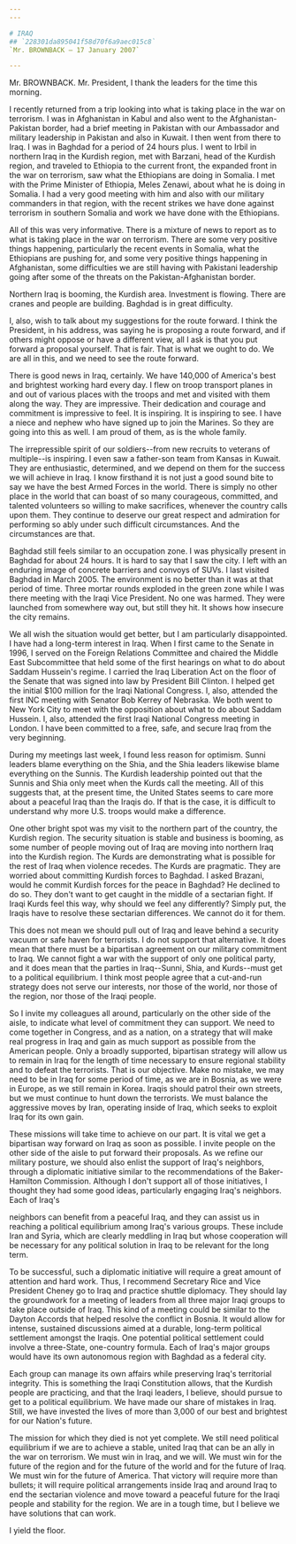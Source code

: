 ```yaml
---
---

# IRAQ
## `228301da895041f58d70f6a9aec015c8`
`Mr. BROWNBACK — 17 January 2007`

---
```



Mr. BROWNBACK. Mr. President, I thank the leaders for the time this 
morning.

I recently returned from a trip looking into what is taking place in 
the war on terrorism. I was in Afghanistan in Kabul and also went to 
the Afghanistan-Pakistan border, had a brief meeting in Pakistan with 
our Ambassador and military leadership in Pakistan and also in Kuwait. 
I then went from there to Iraq. I was in Baghdad for a period of 24 
hours plus. I went to Irbil in northern Iraq in the Kurdish region, met 
with Barzani, head of the Kurdish region, and traveled to Ethiopia to 
the current front, the expanded front in the war on terrorism, saw what 
the Ethiopians are doing in Somalia. I met with the Prime Minister of 
Ethiopia, Meles Zenawi, about what he is doing in Somalia. I had a very 
good meeting with him and also with our military commanders in that 
region, with the recent strikes we have done against terrorism in 
southern Somalia and work we have done with the Ethiopians.

All of this was very informative. There is a mixture of news to 
report as to what is taking place in the war on terrorism. There are 
some very positive things happening, particularly the recent events in 
Somalia, what the Ethiopians are pushing for, and some very positive 
things happening in Afghanistan, some difficulties we are still having 
with Pakistani leadership going after some of the threats on the 
Pakistan-Afghanistan border.

Northern Iraq is booming, the Kurdish area. Investment is flowing. 
There are cranes and people are building. Baghdad is in great 
difficulty.

I, also, wish to talk about my suggestions for the route forward. I 
think the President, in his address, was saying he is proposing a route 
forward, and if others might oppose or have a different view, all I ask 
is that you put forward a proposal yourself. That is fair. That is what 
we ought to do. We are all in this, and we need to see the route 
forward.

There is good news in Iraq, certainly. We have 140,000 of America's 
best and brightest working hard every day. I flew on troop transport 
planes in and out of various places with the troops and met and visited 
with them along the way. They are impressive. Their dedication and 
courage and commitment is impressive to feel. It is inspiring. It is 
inspiring to see. I have a niece and nephew who have signed up to join 
the Marines. So they are going into this as well. I am proud of them, 
as is the whole family.

The irrepressible spirit of our soldiers--from new recruits to 
veterans of multiple--is inspiring. I even saw a father-son team from 
Kansas in Kuwait. They are enthusiastic, determined, and we depend on 
them for the success we will achieve in Iraq. I know firsthand it is 
not just a good sound bite to say we have the best Armed Forces in the 
world. There is simply no other place in the world that can boast of so 
many courageous, committed, and talented volunteers so willing to make 
sacrifices, whenever the country calls upon them. They continue to 
deserve our great respect and admiration for performing so ably under 
such difficult circumstances. And the circumstances are that.

Baghdad still feels similar to an occupation zone. I was physically 
present in Baghdad for about 24 hours. It is hard to say that I saw the 
city. I left with an enduring image of concrete barriers and convoys of 
SUVs. I last visited Baghdad in March 2005. The environment is no 
better than it was at that period of time. Three mortar rounds exploded 
in the green zone while I was there meeting with the Iraqi Vice 
President. No one was harmed. They were launched from somewhere way 
out, but still they hit. It shows how insecure the city remains.

We all wish the situation would get better, but I am particularly 
disappointed. I have had a long-term interest in Iraq. When I first 
came to the Senate in 1996, I served on the Foreign Relations Committee 
and chaired the Middle East Subcommittee that held some of the first 
hearings on what to do about Saddam Hussein's regime. I carried the 
Iraq Liberation Act on the floor of the Senate that was signed into law 
by President Bill Clinton. I helped get the initial $100 million for 
the Iraqi National Congress. I, also, attended the first INC meeting 
with Senator Bob Kerrey of Nebraska. We both went to New York City to 
meet with the opposition about what to do about Saddam Hussein. I, 
also, attended the first Iraqi National Congress meeting in London. I 
have been committed to a free, safe, and secure Iraq from the very 
beginning.

During my meetings last week, I found less reason for optimism. Sunni 
leaders blame everything on the Shia, and the Shia leaders likewise 
blame everything on the Sunnis. The Kurdish leadership pointed out that 
the Sunnis and Shia only meet when the Kurds call the meeting. All of 
this suggests that, at the present time, the United States seems to 
care more about a peaceful Iraq than the Iraqis do. If that is the 
case, it is difficult to understand why more U.S. troops would make a 
difference.

One other bright spot was my visit to the northern part of the 
country, the Kurdish region. The security situation is stable and 
business is booming, as some number of people moving out of Iraq are 
moving into northern Iraq into the Kurdish region. The Kurds are 
demonstrating what is possible for the rest of Iraq when violence 
recedes. The Kurds are pragmatic. They are worried about committing 
Kurdish forces to Baghdad. I asked Brazani, would he commit Kurdish 
forces for the peace in Baghdad? He declined to do so. They don't want 
to get caught in the middle of a sectarian fight. If Iraqi Kurds feel 
this way, why should we feel any differently? Simply put, the Iraqis 
have to resolve these sectarian differences. We cannot do it for them.

This does not mean we should pull out of Iraq and leave behind a 
security vacuum or safe haven for terrorists. I do not support that 
alternative. It does mean that there must be a bipartisan agreement on 
our military commitment to Iraq. We cannot fight a war with the support 
of only one political party, and it does mean that the parties in 
Iraq--Sunni, Shia, and Kurds--must get to a political equilibrium. I 
think most people agree that a cut-and-run strategy does not serve our 
interests, nor those of the world, nor those of the region, nor those 
of the Iraqi people.

So I invite my colleagues all around, particularly on the other side 
of the aisle, to indicate what level of commitment they can support. We 
need to come together in Congress, and as a nation, on a strategy that 
will make real progress in Iraq and gain as much support as possible 
from the American people. Only a broadly supported, bipartisan strategy 
will allow us to remain in Iraq for the length of time necessary to 
ensure regional stability and to defeat the terrorists. That is our 
objective. Make no mistake, we may need to be in Iraq for some period 
of time, as we are in Bosnia, as we were in Europe, as we still remain 
in Korea. Iraqis should patrol their own streets, but we must continue 
to hunt down the terrorists. We must balance the aggressive moves by 
Iran, operating inside of Iraq, which seeks to exploit Iraq for its own 
gain.

These missions will take time to achieve on our part. It is vital we 
get a bipartisan way forward on Iraq as soon as possible. I invite 
people on the other side of the aisle to put forward their proposals. 
As we refine our military posture, we should also enlist the support of 
Iraq's neighbors, through a diplomatic initiative similar to the 
recommendations of the Baker-Hamilton Commission. Although I don't 
support all of those initiatives, I thought they had some good ideas, 
particularly engaging Iraq's neighbors. Each of Iraq's


neighbors can benefit from a peaceful Iraq, and they can assist us in 
reaching a political equilibrium among Iraq's various groups. These 
include Iran and Syria, which are clearly meddling in Iraq but whose 
cooperation will be necessary for any political solution in Iraq to be 
relevant for the long term.

To be successful, such a diplomatic initiative will require a great 
amount of attention and hard work. Thus, I recommend Secretary Rice and 
Vice President Cheney go to Iraq and practice shuttle diplomacy. They 
should lay the groundwork for a meeting of leaders from all three major 
Iraqi groups to take place outside of Iraq. This kind of a meeting 
could be similar to the Dayton Accords that helped resolve the conflict 
in Bosnia. It would allow for intense, sustained discussions aimed at a 
durable, long-term political settlement amongst the Iraqis. One 
potential political settlement could involve a three-State, one-country 
formula. Each of Iraq's major groups would have its own autonomous 
region with Baghdad as a federal city.

Each group can manage its own affairs while preserving Iraq's 
territorial integrity. This is something the Iraqi Constitution allows, 
that the Kurdish people are practicing, and that the Iraqi leaders, I 
believe, should pursue to get to a political equilibrium. We have made 
our share of mistakes in Iraq. Still, we have invested the lives of 
more than 3,000 of our best and brightest for our Nation's future.

The mission for which they died is not yet complete. We still need 
political equilibrium if we are to achieve a stable, united Iraq that 
can be an ally in the war on terrorism. We must win in Iraq, and we 
will. We must win for the future of the region and for the future of 
the world and for the future of Iraq. We must win for the future of 
America. That victory will require more than bullets; it will require 
political arrangements inside Iraq and around Iraq to end the sectarian 
violence and move toward a peaceful future for the Iraqi people and 
stability for the region. We are in a tough time, but I believe we have 
solutions that can work.

I yield the floor.